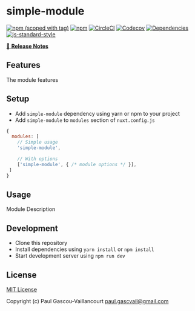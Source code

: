 # simple-module
[![npm (scoped with tag)](https://img.shields.io/npm/v/simple-module/latest.svg?style=flat-square)](https://npmjs.com/package/simple-module)
[![npm](https://img.shields.io/npm/dt/simple-module.svg?style=flat-square)](https://npmjs.com/package/simple-module)
[![CircleCI](https://img.shields.io/circleci/project/github/.svg?style=flat-square)](https://circleci.com/gh/)
[![Codecov](https://img.shields.io/codecov/c/github/.svg?style=flat-square)](https://codecov.io/gh/)
[![Dependencies](https://david-dm.org//status.svg?style=flat-square)](https://david-dm.org/)
[![js-standard-style](https://img.shields.io/badge/code_style-standard-brightgreen.svg?style=flat-square)](http://standardjs.com)

> 

[📖 **Release Notes**](./CHANGELOG.md)

## Features

The module features

## Setup
- Add `simple-module` dependency using yarn or npm to your project
- Add `simple-module` to `modules` section of `nuxt.config.js`

```js
{
  modules: [
    // Simple usage
    'simple-module',

    // With options
    ['simple-module', { /* module options */ }],
 ]
}
```

## Usage

Module Description

## Development

- Clone this repository
- Install dependencies using `yarn install` or `npm install`
- Start development server using `npm run dev`

## License

[MIT License](./LICENSE)

Copyright (c) Paul Gascou-Vaillancourt <paul.gascvail@gmail.com>
